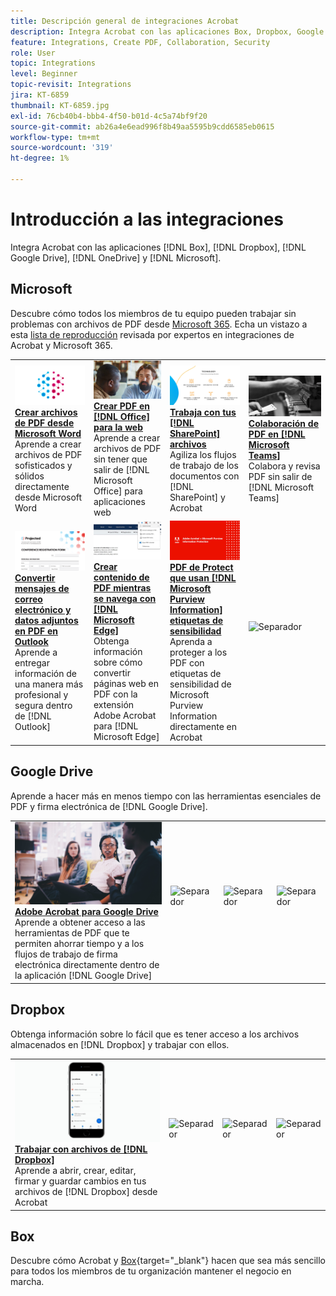 ```yaml
---
title: Descripción general de integraciones Acrobat
description: Integra Acrobat con las aplicaciones Box, Dropbox, Google Drive, OneDrive y Microsoft
feature: Integrations, Create PDF, Collaboration, Security
role: User
topic: Integrations
level: Beginner
topic-revisit: Integrations
jira: KT-6859
thumbnail: KT-6859.jpg
exl-id: 76cb40b4-bbb4-4f50-b01d-4c5a74bf9f20
source-git-commit: ab26a4e6ead996f8b49aa5595b9cdd6585eb0615
workflow-type: tm+mt
source-wordcount: '319'
ht-degree: 1%

---
```


# Introducción a las integraciones

Integra Acrobat con las aplicaciones [!DNL Box], [!DNL Dropbox], [!DNL Google Drive], [!DNL OneDrive] y [!DNL Microsoft].

## Microsoft

Descubre cómo todos los miembros de tu equipo pueden trabajar sin problemas con archivos de PDF desde [Microsoft 365](https://www.adobe.com/documentcloud/integrations/microsoft-office-365.html). Echa un vistazo a esta [lista de reproducción](https://experienceleague.adobe.com/en/playlists/acrobat-integrate-microsoft-365) revisada por expertos en integraciones de Acrobat y Microsoft 365.

<table style="table-layout:fixed">
<tr>
  <td>
    <a href="createfromword.md">
      <img alt="Crear archivos de PDF desde Microsoft Word" src="../assets/create-word.png" />
    </a>
    <div>
    <a href="createfromword.md"><strong>Crear archivos de PDF desde Microsoft Word</strong></a>
    </div>
    Aprende a crear archivos de PDF sofisticados y sólidos directamente desde Microsoft Word
    <br>
  </td>
  <td>
    <a href="createofficeweb.md">
      <img alt="Crear PDF en [!DNL Office] para la Web" src="../assets/office-web.png" />
    </a>
    <div>
    <a href="createofficeweb.md"><strong>Crear PDF en [!DNL Office] para la web</strong></a>
    </div>
    Aprende a crear archivos de PDF sin tener que salir de [!DNL Microsoft Office] para aplicaciones web
    <br>
  </td> 
  <td>
    <a href="acrobatandsp.md">
      <img alt="Trabaja con tus archivos de [!DNL SharePoint]" src="../assets/work-sharepoint.png" />
    </a>
    <div>
    <a href="acrobatandsp.md"><strong>Trabaja con tus [!DNL SharePoint] archivos</strong></a>
    </div>
    Agiliza los flujos de trabajo de los documentos con [!DNL SharePoint] y Acrobat
    <br>
  </td>
  <td>
    <a href="acrobatandteams.md">
      <img alt="Colaboración de PDF en [!DNL Microsoft Teams]" src="../assets/collaboration-teams.png" />
    </a>
    <div>
    <a href="acrobatandteams.md"><strong>Colaboración de PDF en [!DNL Microsoft Teams]</strong></a>
    </div>
    Colabora y revisa PDF sin salir de [!DNL Microsoft Teams]
    <br>
  </td>
</tr>
<tr>
  <td>
    <a href="outlook.md">
      <img alt="Convertir mensajes de correo electrónico y archivos adjuntos en PDF en Outlook" src="../assets/outlook.png" />
    </a>
    <div>
    <a href="outlook.md"><strong>Convertir mensajes de correo electrónico y datos adjuntos en PDF en Outlook</strong></a>
    </div>
    Aprende a entregar información de una manera más profesional y segura dentro de [!DNL Outlook]
    <br>
  </td>
  <td>
    <a href="edge.md">
      <img alt="Crear contenido de PDF mientras navega con [!DNL Microsoft Edge]" src="../assets/edge.png" />
    </a>
    <div>
    <a href="edge.md"><strong>Crear contenido de PDF mientras se navega con [!DNL Microsoft Edge]</strong></a>
    </div>
    Obtenga información sobre cómo convertir páginas web en PDF con la extensión Adobe Acrobat para [!DNL Microsoft Edge]
    <br>
  </td>
  <td>
    <a href="microsoftsensitivitylabels.md">
      <img alt="PDF de Protect que utilizan etiquetas de sensibilidad [!DNL Microsoft Purview Information]" src="../assets/purview.png" />
    </a>
    <div>
    <a href="microsoftsensitivitylabels.md"><strong>PDF de Protect que usan [!DNL Microsoft Purview Information] etiquetas de sensibilidad</strong></a>
    </div>
    Aprenda a proteger a los PDF con etiquetas de sensibilidad de Microsoft Purview Information directamente en Acrobat
    <br>
  </td>
  <td>
   <img alt="Separador" src="../assets/Grayspacer.png" />
    <div>
    <br>
  </td>
</tr>
</table>

## Google Drive

Aprende a hacer más en menos tiempo con las herramientas esenciales de PDF y firma electrónica de [!DNL Google Drive].

<table style="table-layout:fixed">
<tr>
  <td>
    <a href="acrobatandgoogle.md">
      <img alt="Adobe Acrobat para Google Drive" src="../assets/google.png" />
    </a>
    <div>
    <a href="acrobatandgoogle.md"><strong>Adobe Acrobat para Google Drive</strong></a>
    </div>
    Aprende a obtener acceso a las herramientas de PDF que te permiten ahorrar tiempo y a los flujos de trabajo de firma electrónica directamente dentro de la aplicación [!DNL Google Drive]
    <br>
  </td>
  <td>
   <img alt="Separador" src="../assets/Whitespacer.png" />
    <div>
    <br>
  </td>
  <td>
   <img alt="Separador" src="../assets/Whitespacer.png" />
    <div>
    <br>
  </td>
  <td>
   <img alt="Separador" src="../assets/Whitespacer.png" />
    <div>
    <br>
  </td>
</tr>
</table>

## Dropbox

Obtenga información sobre lo fácil que es tener acceso a los archivos almacenados en [!DNL Dropbox] y trabajar con ellos.

<table style="table-layout:fixed">
<tr>
  <td>
    <a href="acrobat-dropbox.md">
      <img alt="Trabajar con archivos de [!DNL Dropbox]" src="../assets/work-dropbox.png" />
    </a>
    <div>
    <a href="acrobat-dropbox.md"><strong>Trabajar con archivos de [!DNL Dropbox]</strong></a>
    </div>
    Aprende a abrir, crear, editar, firmar y guardar cambios en tus archivos de [!DNL Dropbox] desde Acrobat
    <br>
  </td>
  <td>
   <img alt="Separador" src="../assets/Whitespacer.png" />
    <div>
    <br>
  </td>
  <td>
   <img alt="Separador" src="../assets/Whitespacer.png" />
    <div>
    <br>
  </td>
  <td>
   <img alt="Separador" src="../assets/Whitespacer.png" />
    <div>
    <br>
  </td>
</tr>
</table>

## Box

Descubre cómo Acrobat y [Box](https://www.adobe.com/documentcloud/integrations/box.html){target="_blank"} hacen que sea más sencillo para todos los miembros de tu organización mantener el negocio en marcha.
